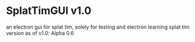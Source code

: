 # SplatTimGUI v1.0
an electron gui for splat tim, solely for testing and electron learning
splat tim version as of v1.0: Alpha 0.6